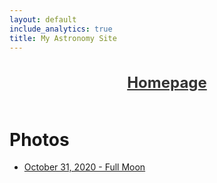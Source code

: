 ```yaml
---
layout: default
include_analytics: true
title: My Astronomy Site
---
```


<div style="text-align: center; padding: 20px;">
  <a href="https://yusufsehauysal.github.io/Homepage/" style="font-size: 24px; font-weight: bold; color: #333;">
    Homepage
  </a>
</div>

# Photos

- [October 31, 2020 - Full Moon](log1.md)
